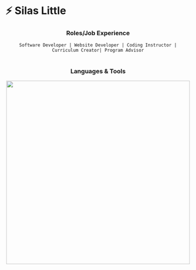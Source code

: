 # ⚡ Silas Little

<div align="center">

<h3 align="center">Roles/Job Experience</h3>

```
Software Developer | Website Developer | Coding Instructor | Curriculum Creator| Program Advisor
```
  
 #
</div>

<div align="center">
  <h3>Languages & Tools</h3>
<img width="500px" src="https://cdn.discordapp.com/attachments/479100654233714700/1033681158153703534/ahahahaha_fixed.png">
  
#
</div>
<!--

**silas400/silas400** is a ✨ _special_ ✨ repository because its `README.md` (this file) appears on your GitHub profile.

Here are some ideas to get you started:

- 🔭 I’m currently working on ...
- 🌱 I’m currently learning ...
- 👯 I’m looking to collaborate on ...
- 🤔 I’m looking for help with ...
- 💬 Ask me about ...
- 📫 How to reach me: ...
- 😄 Pronouns: ...
- ⚡ Fun fact: ...
-->
